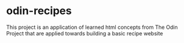 # odin-recipes
This project is an application of learned html concepts from The Odin Project that are applied towards building a basic recipe website